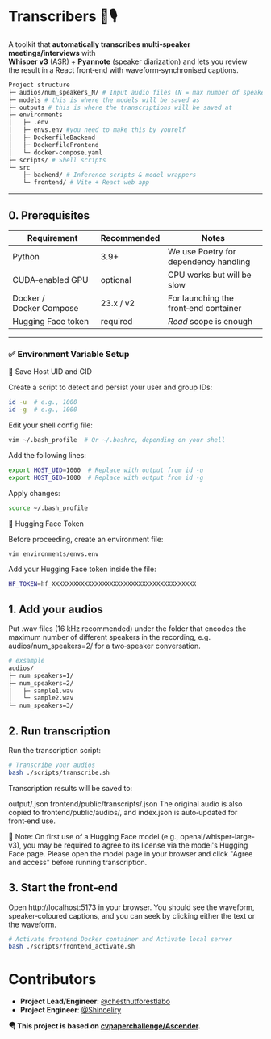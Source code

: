 # Transcribers 📝🎙️

A toolkit that **automatically transcribes multi‑speaker meetings/interviews** with  
**Whisper v3** (ASR) + **Pyannote** (speaker diarization) and lets you review  
the result in a React front‑end with waveform‑synchronised captions.

```bash
Project structure
├─ audios/num_speakers_N/ # Input audio files (N = max number of speakers)
├─ models # this is where the models will be saved as
├─ outputs # this is where the transcriptions will be saved at
├─ environments
│   ├─ .env
│   ├─ envs.env #you need to make this by yourelf
│   ├─ DockerfileBackend
│   ├─ DockerfileFrontend
│   └─ docker-compose.yaml
├─ scripts/ # Shell scripts
└─ src
    ├─ backend/ # Inference scripts & model wrappers
    └─ frontend/ # Vite + React web app
```

---

## 0. Prerequisites

| Requirement           | Recommended | Notes                                   |
|-----------------------|-------------|-----------------------------------------|
| Python                | 3.9+        | We use Poetry for dependency handling   |
| CUDA‑enabled GPU      | optional    | CPU works but will be slow              |
| Docker / Docker Compose| 23.x / v2  | For launching the front‑end container   |
| Hugging Face token    | required    | *Read* scope is enough                  |

---


### ✅ Environment Variable Setup

🔧 Save Host UID and GID

Create a script to detect and persist your user and group IDs:

```bash
id -u  # e.g., 1000
id -g  # e.g., 1000
```

Edit your shell config file:

```bash
vim ~/.bash_profile  # Or ~/.bashrc, depending on your shell
```

Add the following lines:

```bash
export HOST_UID=1000  # Replace with output from id -u
export HOST_GID=1000  # Replace with output from id -g
```

Apply changes:

```bash
source ~/.bash_profile
```

🔐 Hugging Face Token

Before proceeding, create an environment file:

```bash
vim environments/envs.env
```

Add your Hugging Face token inside the file:

```bash
HF_TOKEN=hf_XXXXXXXXXXXXXXXXXXXXXXXXXXXXXXXXXXXXXXXX
```

## 1. Add your audios
Put .wav files (16 kHz recommended) under the folder that encodes the
maximum number of different speakers in the recording, e.g.
audios/num_speakers=2/ for a two‑speaker conversation.

```bash
# exsample
audios/
├─ num_speakers=1/
├─ num_speakers=2/
│   ├─ sample1.wav
│   └─ sample2.wav
└─ num_speakers=3/
```

## 2. Run transcription
Run the transcription script:

```bash
# Transcribe your audios
bash ./scripts/transcribe.sh
```
Transcription results will be saved to:

output/<file>.json
frontend/public/transcripts/<file>.json
The original audio is also copied to frontend/public/audios/, and index.json is auto‑updated for front‑end use.

📎 Note:
On first use of a Hugging Face model (e.g., openai/whisper-large-v3), you may be required to agree to its license via the model's Hugging Face page.
Please open the model page in your browser and click "Agree and access" before running transcription.

## 3. Start the front‑end
Open http://localhost:5173 in your browser.
You should see the waveform, speaker‑coloured captions, and you can seek by
clicking either the text or the waveform.

```bash
# Activate frontend Docker container and Activate local server
bash ./scripts/frontend_activate.sh
```

# Contributors
- **Project Lead/Engineer**: [@chestnutforestlabo](https://github.com/chestnutforestlabo)
- **Project Engineer**: [@Shinceliry](https://github.com/Shinceliry)

**🪂 This project is based on [cvpaperchallenge/Ascender](https://github.com/cvpaperchallenge/Ascender).**